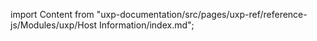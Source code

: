 
import Content from "uxp-documentation/src/pages/uxp-ref/reference-js/Modules/uxp/Host Information/index.md";

<Content query="product=xd"/>
